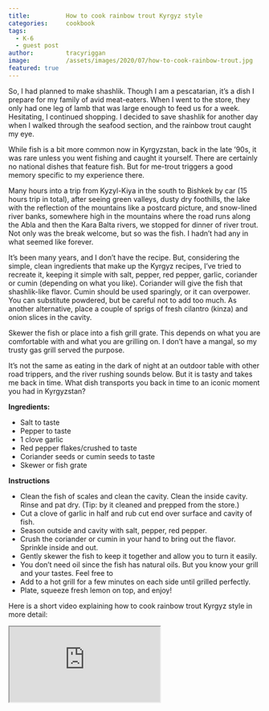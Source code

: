 ```yaml
---
title: 			How to cook rainbow trout Kyrgyz style
categories:		cookbook
tags:
  - K-6
  - guest post
author:			tracyriggan
image:			/assets/images/2020/07/how-to-cook-rainbow-trout.jpg
featured: true
---
```



So, I had planned to make shashlik. Though I am a pescatarian, it’s a dish I prepare for my family of avid meat-eaters. When I went to the store, they only had one leg of lamb that was large enough to feed us for a week. Hesitating, I continued shopping.  I decided to save shashlik for another day when I walked through the seafood section, and the rainbow trout caught my eye.

While fish is a bit more common now in Kyrgyzstan, back in the late ’90s, it was rare unless you went fishing and caught it yourself. There are certainly no national dishes that feature fish. But for me-trout triggers a good memory specific to my experience there.

Many hours into a trip from Kyzyl-Kiya in the south to Bishkek by car (15 hours trip in total), after seeing green valleys, dusty dry foothills, the lake with the reflection of the mountains like a postcard picture, and snow-lined river banks, somewhere high in the mountains where the road runs along the Abla and then the Kara Balta rivers, we stopped for dinner of river trout. Not only was the break welcome, but so was the fish. I hadn’t had any in what seemed like forever. 

It’s been many years, and I don’t have the recipe. But, considering the simple, clean ingredients that make up the Kyrgyz recipes, I’ve tried to recreate it, keeping it simple with salt, pepper, red pepper, garlic, coriander or cumin (depending on what you like). Coriander will give the fish that shashlik-like flavor. Cumin should be used sparingly, or it can overpower. You can substitute powdered, but be careful not to add too much. As another alternative, place a couple of sprigs of fresh cilantro (kinza) and onion slices in the cavity.

Skewer the fish or place into a fish grill grate. This depends on what you are comfortable with and what you are grilling on. I don’t have a mangal, so my trusty gas grill served the purpose.

It’s not the same as eating in the dark of night at an outdoor table with other road trippers, and the river rushing sounds below. But it is tasty and takes me back in time. What dish transports you back in time to an iconic moment you had in Kyrgyzstan?

**Ingredients:**
- Salt to taste
- Pepper to taste
- 1 clove garlic
- Red pepper flakes/crushed to taste
- Coriander seeds or cumin seeds to taste
- Skewer or fish grate

**Instructions**
- Clean the fish of scales and clean the cavity. Clean the inside cavity. Rinse and pat dry. (Tip: by it cleaned and prepped from the store.)
- Cut a clove of garlic in half and rub cut end over surface and cavity of fish.
- Season outside and cavity with salt, pepper, red pepper.
- Crush the coriander or cumin in your hand to bring out the flavor. Sprinkle inside and out.
- Gently skewer the fish to keep it together and allow you to turn it easily.
- You don’t need oil since the fish has natural oils. But you know your grill and your tastes. Feel free to
- Add to a hot grill for a few minutes on each side until grilled perfectly.
- Plate, squeeze fresh lemon on top, and enjoy!

Here is a short video explaining how to cook rainbow trout Kyrgyz style in more detail: 

<div class="embed-responsive embed-responsive-16by9">
  <iframe class="embed-responsive-item" src="https://www.youtube.com/embed/6tlNFNkAVwc" allowfullscreen></iframe>
</div>